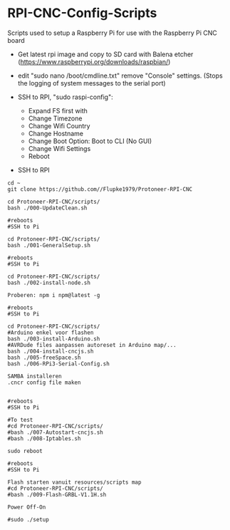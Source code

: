 # RPI-CNC-Config-Scripts
Scripts used to setup a Raspberry Pi for use with the Raspberry Pi CNC board

* Get latest rpi image and copy to SD card with Balena etcher (https://www.raspberrypi.org/downloads/raspbian/)

* edit "sudo nano /boot/cmdline.txt" remove "Console" settings. (Stops the logging of system messages to the serial port)

* SSH to  RPI,  "sudo raspi-config":
	* Expand FS first with
	* Change Timezone
	* Change Wifi Country
	* Change Hostname
	* Change Boot Option: Boot to CLI (No GUI)
	* Change Wifi Settings
	* Reboot

* SSH to  RPI

```
cd ~
git clone https://github.com//Flupke1979/Protoneer-RPI-CNC

cd Protoneer-RPI-CNC/scripts/
bash ./000-UpdateClean.sh

#reboots
#SSH to Pi

cd Protoneer-RPI-CNC/scripts/
bash ./001-GeneralSetup.sh

#reboots
#SSH to Pi

cd Protoneer-RPI-CNC/scripts/
bash ./002-install-node.sh

Proberen: npm i npm@latest -g

#reboots
#SSH to Pi

cd Protoneer-RPI-CNC/scripts/
#Arduino enkel voor flashen
bash ./003-install-Arduino.sh
#AVRDude files aanpassen autoreset in Arduino map/...
bash ./004-install-cncjs.sh
bash ./005-freeSpace.sh
bash ./006-RPi3-Serial-Config.sh

SAMBA installeren
.cncr config file maken


#reboots
#SSH to Pi

#To test
#cd Protoneer-RPI-CNC/scripts/
#bash ./007-Autostart-cncjs.sh
#bash ./008-Iptables.sh

sudo reboot

#reboots
#SSH to Pi

Flash starten vanuit resources/scripts map
#cd Protoneer-RPI-CNC/scripts/
#bash ./009-Flash-GRBL-V1.1H.sh

Power Off-On

#sudo ./setup
```
